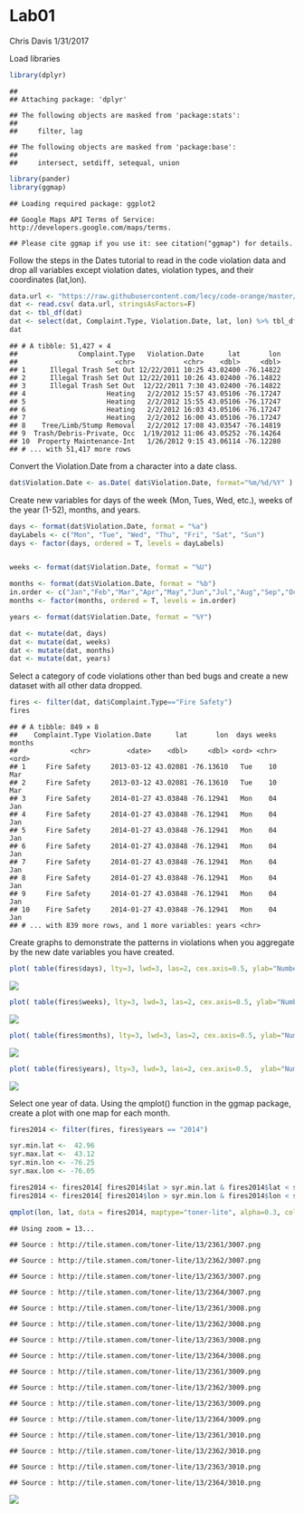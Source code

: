 Lab01
================
Chris Davis
1/31/2017

Load libraries

``` r
library(dplyr)
```

    ## 
    ## Attaching package: 'dplyr'

    ## The following objects are masked from 'package:stats':
    ## 
    ##     filter, lag

    ## The following objects are masked from 'package:base':
    ## 
    ##     intersect, setdiff, setequal, union

``` r
library(pander)
library(ggmap)
```

    ## Loading required package: ggplot2

    ## Google Maps API Terms of Service: http://developers.google.com/maps/terms.

    ## Please cite ggmap if you use it: see citation("ggmap") for details.

Follow the steps in the Dates tutorial to read in the code violation data and drop all variables except violation dates, violation types, and their coordinates (lat,lon).

``` r
data.url <- "https://raw.githubusercontent.com/lecy/code-orange/master/data/code%20violations.csv"
dat <- read.csv( data.url, stringsAsFactors=F)
dat <- tbl_df(dat)
dat <- select(dat, Complaint.Type, Violation.Date, lat, lon) %>% tbl_df
dat
```

    ## # A tibble: 51,427 × 4
    ##               Complaint.Type   Violation.Date      lat       lon
    ##                        <chr>            <chr>    <dbl>     <dbl>
    ## 1      Illegal Trash Set Out 12/22/2011 10:25 43.02400 -76.14822
    ## 2      Illegal Trash Set Out 12/22/2011 10:26 43.02400 -76.14822
    ## 3      Illegal Trash Set Out  12/22/2011 7:30 43.02400 -76.14822
    ## 4                    Heating   2/2/2012 15:57 43.05106 -76.17247
    ## 5                    Heating   2/2/2012 15:55 43.05106 -76.17247
    ## 6                    Heating   2/2/2012 16:03 43.05106 -76.17247
    ## 7                    Heating   2/2/2012 16:00 43.05106 -76.17247
    ## 8    Tree/Limb/Stump Removal   2/2/2012 17:08 43.03547 -76.14819
    ## 9  Trash/Debris-Private, Occ  1/19/2012 11:06 43.05252 -76.14264
    ## 10  Property Maintenance-Int   1/26/2012 9:15 43.06114 -76.12280
    ## # ... with 51,417 more rows

Convert the Violation.Date from a character into a date class.

``` r
dat$Violation.Date <- as.Date( dat$Violation.Date, format="%m/%d/%Y" )
```

Create new variables for days of the week (Mon, Tues, Wed, etc.), weeks of the year (1-52), months, and years.

``` r
days <- format(dat$Violation.Date, format = "%a")
dayLabels <- c("Mon", "Tue", "Wed", "Thu", "Fri", "Sat", "Sun")
days <- factor(days, ordered = T, levels = dayLabels)


weeks <- format(dat$Violation.Date, format = "%U")

months <- format(dat$Violation.Date, format = "%b")
in.order <- c("Jan","Feb","Mar","Apr","May","Jun","Jul","Aug","Sep","Oct","Nov","Dec")
months <- factor(months, ordered = T, levels = in.order)

years <- format(dat$Violation.Date, format = "%Y")

dat <- mutate(dat, days)
dat <- mutate(dat, weeks)
dat <- mutate(dat, months)
dat <- mutate(dat, years)
```

Select a category of code violations other than bed bugs and create a new dataset with all other data dropped.

``` r
fires <- filter(dat, dat$Complaint.Type=="Fire Safety")
fires
```

    ## # A tibble: 849 × 8
    ##    Complaint.Type Violation.Date      lat       lon  days weeks months
    ##             <chr>         <date>    <dbl>     <dbl> <ord> <chr>  <ord>
    ## 1     Fire Safety     2013-03-12 43.02081 -76.13610   Tue    10    Mar
    ## 2     Fire Safety     2013-03-12 43.02081 -76.13610   Tue    10    Mar
    ## 3     Fire Safety     2014-01-27 43.03848 -76.12941   Mon    04    Jan
    ## 4     Fire Safety     2014-01-27 43.03848 -76.12941   Mon    04    Jan
    ## 5     Fire Safety     2014-01-27 43.03848 -76.12941   Mon    04    Jan
    ## 6     Fire Safety     2014-01-27 43.03848 -76.12941   Mon    04    Jan
    ## 7     Fire Safety     2014-01-27 43.03848 -76.12941   Mon    04    Jan
    ## 8     Fire Safety     2014-01-27 43.03848 -76.12941   Mon    04    Jan
    ## 9     Fire Safety     2014-01-27 43.03848 -76.12941   Mon    04    Jan
    ## 10    Fire Safety     2014-01-27 43.03848 -76.12941   Mon    04    Jan
    ## # ... with 839 more rows, and 1 more variables: years <chr>

Create graphs to demonstrate the patterns in violations when you aggregate by the new date variables you have created.

``` r
plot( table(fires$days), lty=3, lwd=3, las=2, cex.axis=0.5, ylab="Number of Fire Safety Complaints", bty = "n", main = "Number of Fire Safety Complaints by Day of the Week in Syracuse" )
```

![](Lab01_files/figure-markdown_github/unnamed-chunk-6-1.png)

``` r
plot( table(fires$weeks), lty=3, lwd=3, las=2, cex.axis=0.5, ylab="Number of Fire Safety Complaints", bty = "n", main = "Number of Fire Safety Complaints by Week in Syracuse")
```

![](Lab01_files/figure-markdown_github/unnamed-chunk-7-1.png)

``` r
plot( table(fires$months), lty=3, lwd=3, las=2, cex.axis=0.5, ylab="Number of Fire Safety Complaints", bty = "n", main = "Number of Fire Safety Complaints by Month in Syracuse" )
```

![](Lab01_files/figure-markdown_github/unnamed-chunk-8-1.png)

``` r
plot( table(fires$years), lty=3, lwd=3, las=2, cex.axis=0.5,  ylab="Number of Fire Safety Complaints", bty = "n", main = "Number of Fire Safety Copmlaints by Year in Syracuse" )
```

![](Lab01_files/figure-markdown_github/unnamed-chunk-9-1.png)

Select one year of data. Using the qmplot() function in the ggmap package, create a plot with one map for each month.

``` r
fires2014 <- filter(fires, fires$years == "2014")

syr.min.lat <-  42.96
syr.max.lat <-  43.12
syr.min.lon <- -76.25
syr.max.lon <- -76.05

fires2014 <- fires2014[ fires2014$lat > syr.min.lat & fires2014$lat < syr.max.lat , ]
fires2014 <- fires2014[ fires2014$lon > syr.min.lon & fires2014$lon < syr.max.lon , ]

qmplot(lon, lat, data = fires2014, maptype="toner-lite", alpha=0.3, color=months) + facet_wrap(~ months, drop = F) 
```

    ## Using zoom = 13...

    ## Source : http://tile.stamen.com/toner-lite/13/2361/3007.png

    ## Source : http://tile.stamen.com/toner-lite/13/2362/3007.png

    ## Source : http://tile.stamen.com/toner-lite/13/2363/3007.png

    ## Source : http://tile.stamen.com/toner-lite/13/2364/3007.png

    ## Source : http://tile.stamen.com/toner-lite/13/2361/3008.png

    ## Source : http://tile.stamen.com/toner-lite/13/2362/3008.png

    ## Source : http://tile.stamen.com/toner-lite/13/2363/3008.png

    ## Source : http://tile.stamen.com/toner-lite/13/2364/3008.png

    ## Source : http://tile.stamen.com/toner-lite/13/2361/3009.png

    ## Source : http://tile.stamen.com/toner-lite/13/2362/3009.png

    ## Source : http://tile.stamen.com/toner-lite/13/2363/3009.png

    ## Source : http://tile.stamen.com/toner-lite/13/2364/3009.png

    ## Source : http://tile.stamen.com/toner-lite/13/2361/3010.png

    ## Source : http://tile.stamen.com/toner-lite/13/2362/3010.png

    ## Source : http://tile.stamen.com/toner-lite/13/2363/3010.png

    ## Source : http://tile.stamen.com/toner-lite/13/2364/3010.png

![](Lab01_files/figure-markdown_github/unnamed-chunk-10-1.png)
